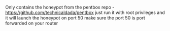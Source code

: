 Only contains the honeypot from the pentbox repo - https://github.com/technicaldada/pentbox
just run it with root privileges and it will launch the honeypot on port 50
make sure the port 50 is port forwarded on your router
